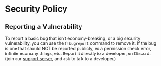 # Security Policy

## Reporting a Vulnerability
To report a basic bug that isn't economy-breaking, or a big security vulnerability, you can use the `f!bugreport` command to remove it.
If the bug is one that should NOT be reported publicly, ex a permission check error, infinite economy things, etc. Report it directly to a developer, on Discord. (join our [support server](https://discord.gg/ZB6kF3S), and ask to talk to a developer.)

